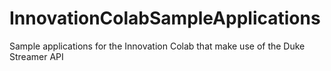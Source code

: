 # InnovationColabSampleApplications
Sample applications for the Innovation Colab that make use of the Duke Streamer API
